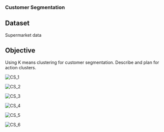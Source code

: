 ### **Customer Segmentation**

**Dataset**
----------------------------------------------------------------------------------------------------------------
Supermarket data 

**Objective**
----------------------------------------------------------------------------------------------------------------
 Using K means clustering for customer segmentation. Describe and plan for action clusters. 
 

![CS_1](https://user-images.githubusercontent.com/96098785/147213051-6260e4d9-be58-4d59-bbaa-d379a8a1eeef.png)

![CS_2](https://user-images.githubusercontent.com/96098785/147213070-a291ad3c-6480-4baa-a66c-10cfcfabf367.png)

![CS_3](https://user-images.githubusercontent.com/96098785/147213080-204e3cf1-a3f3-40de-933e-0578a41a7ff4.png)

![CS_4](https://user-images.githubusercontent.com/96098785/147214641-3439c3a8-9639-4da2-b1c9-6e212773a293.png)

![CS_5](https://user-images.githubusercontent.com/96098785/147214655-f2956da0-0891-4e75-aa76-0a2d9ca9f350.png)

![CS_6](https://user-images.githubusercontent.com/96098785/147213115-5df15b69-3139-49ae-b4a4-3bcfc3e3c2b9.png)
